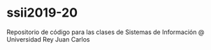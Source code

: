# ssii2019-20
Repositorio de código para las clases de Sistemas de Información @ Universidad Rey Juan Carlos
